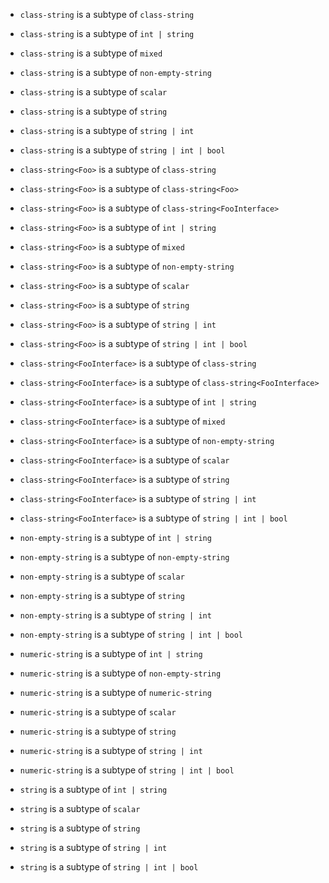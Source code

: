 - `class-string` is a subtype of `class-string`
- `class-string` is a subtype of `int | string`
- `class-string` is a subtype of `mixed`
- `class-string` is a subtype of `non-empty-string`
- `class-string` is a subtype of `scalar`
- `class-string` is a subtype of `string`
- `class-string` is a subtype of `string | int`
- `class-string` is a subtype of `string | int | bool`

- `class-string<Foo>` is a subtype of `class-string`
- `class-string<Foo>` is a subtype of `class-string<Foo>`
- `class-string<Foo>` is a subtype of `class-string<FooInterface>`
- `class-string<Foo>` is a subtype of `int | string`
- `class-string<Foo>` is a subtype of `mixed`
- `class-string<Foo>` is a subtype of `non-empty-string`
- `class-string<Foo>` is a subtype of `scalar`
- `class-string<Foo>` is a subtype of `string`
- `class-string<Foo>` is a subtype of `string | int`
- `class-string<Foo>` is a subtype of `string | int | bool`

- `class-string<FooInterface>` is a subtype of `class-string`
- `class-string<FooInterface>` is a subtype of `class-string<FooInterface>`
- `class-string<FooInterface>` is a subtype of `int | string`
- `class-string<FooInterface>` is a subtype of `mixed`
- `class-string<FooInterface>` is a subtype of `non-empty-string`
- `class-string<FooInterface>` is a subtype of `scalar`
- `class-string<FooInterface>` is a subtype of `string`
- `class-string<FooInterface>` is a subtype of `string | int`
- `class-string<FooInterface>` is a subtype of `string | int | bool`

- `non-empty-string` is a subtype of `int | string`
- `non-empty-string` is a subtype of `non-empty-string`
- `non-empty-string` is a subtype of `scalar`
- `non-empty-string` is a subtype of `string`
- `non-empty-string` is a subtype of `string | int`
- `non-empty-string` is a subtype of `string | int | bool`

- `numeric-string` is a subtype of `int | string`
- `numeric-string` is a subtype of `non-empty-string`
- `numeric-string` is a subtype of `numeric-string`
- `numeric-string` is a subtype of `scalar`
- `numeric-string` is a subtype of `string`
- `numeric-string` is a subtype of `string | int`
- `numeric-string` is a subtype of `string | int | bool`

- `string` is a subtype of `int | string`
- `string` is a subtype of `scalar`
- `string` is a subtype of `string`
- `string` is a subtype of `string | int`
- `string` is a subtype of `string | int | bool`
